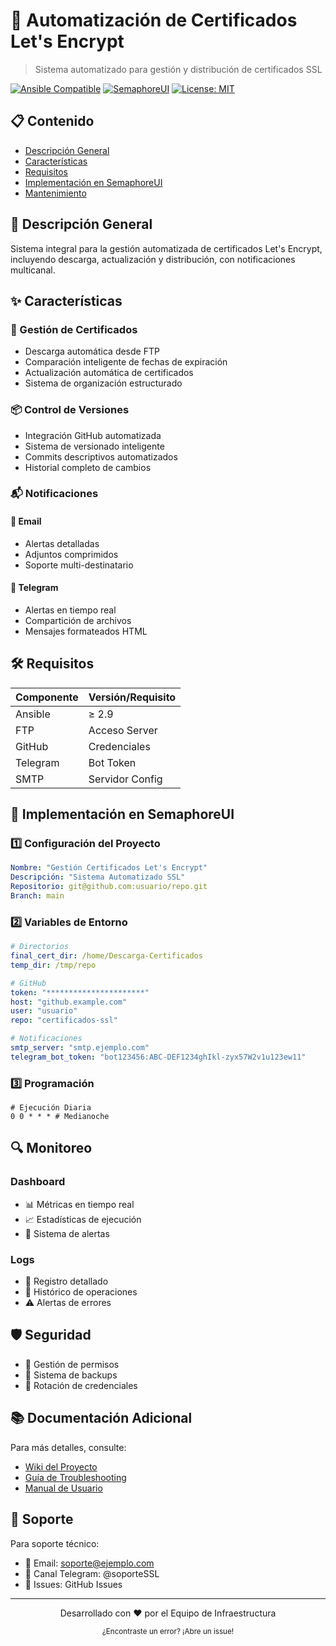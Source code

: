 

# 🔐 Automatización de Certificados Let's Encrypt
> Sistema automatizado para gestión y distribución de certificados SSL

[![Ansible Compatible](https://img.shields.io/badge/Ansible-2.9+-green.svg)](https://docs.ansible.com/ansible/latest/index.html)
[![SemaphoreUI](https://img.shields.io/badge/SemaphoreUI-Compatible-blue.svg)](https://www.ansible-semaphore.com/)
[![License: MIT](https://img.shields.io/badge/License-MIT-yellow.svg)](https://opensource.org/licenses/MIT)

## 📋 Contenido
- [Descripción General](#-descripción-general)
- [Características](#-características)
- [Requisitos](#-requisitos)
- [Implementación en SemaphoreUI](#-implementación-en-semaphoreui)
- [Mantenimiento](#-mantenimiento)

## 🎯 Descripción General

Sistema integral para la gestión automatizada de certificados Let's Encrypt, incluyendo descarga, actualización y distribución, con notificaciones multicanal.

## ✨ Características

### 🔄 Gestión de Certificados
- Descarga automática desde FTP
- Comparación inteligente de fechas de expiración
- Actualización automática de certificados
- Sistema de organización estructurado

### 📦 Control de Versiones
- Integración GitHub automatizada
- Sistema de versionado inteligente
- Commits descriptivos automatizados
- Historial completo de cambios

### 📬 Notificaciones

#### 📧 Email
- Alertas detalladas
- Adjuntos comprimidos
- Soporte multi-destinatario

#### 📱 Telegram
- Alertas en tiempo real
- Compartición de archivos
- Mensajes formateados HTML

## 🛠 Requisitos

| Componente | Versión/Requisito |
|------------|-------------------|
| Ansible    | ≥ 2.9            |
| FTP        | Acceso Server    |
| GitHub     | Credenciales     |
| Telegram   | Bot Token        |
| SMTP       | Servidor Config  |

## 🚀 Implementación en SemaphoreUI

### 1️⃣ Configuración del Proyecto
```yaml
Nombre: "Gestión Certificados Let's Encrypt"
Descripción: "Sistema Automatizado SSL"
Repositorio: git@github.com:usuario/repo.git
Branch: main
```

### 2️⃣ Variables de Entorno
```yaml
# Directorios
final_cert_dir: /home/Descarga-Certificados
temp_dir: /tmp/repo

# GitHub
token: "**********************"
host: "github.example.com"
user: "usuario"
repo: "certificados-ssl"

# Notificaciones
smtp_server: "smtp.ejemplo.com"
telegram_bot_token: "bot123456:ABC-DEF1234ghIkl-zyx57W2v1u123ew11"
```

### 3️⃣ Programación
```cron
# Ejecución Diaria
0 0 * * * # Medianoche
```

## 🔍 Monitoreo

### Dashboard
- 📊 Métricas en tiempo real
- 📈 Estadísticas de ejecución
- 🔔 Sistema de alertas

### Logs
- 📝 Registro detallado
- 🔄 Histórico de operaciones
- ⚠️ Alertas de errores

## 🛡️ Seguridad

- 🔐 Gestión de permisos
- 💾 Sistema de backups
- 🔑 Rotación de credenciales

## 📚 Documentación Adicional

Para más detalles, consulte:
- [Wiki del Proyecto](wiki/)
- [Guía de Troubleshooting](docs/troubleshooting.md)
- [Manual de Usuario](docs/user-manual.md)

## 🤝 Soporte

Para soporte técnico:
- 📧 Email: soporte@ejemplo.com
- 💬 Canal Telegram: @soporteSSL
- 📝 Issues: GitHub Issues

---

<p align="center">
  Desarrollado con ❤️ por el Equipo de Infraestructura
</p>

<p align="center">
  <sub>¿Encontraste un error? ¡Abre un issue!</sub>
</p>
